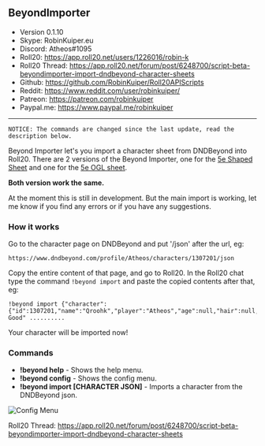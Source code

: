 ## BeyondImporter

* Version 0.1.10
* Skype: RobinKuiper.eu
* Discord: Atheos#1095
* Roll20: https://app.roll20.net/users/1226016/robin-k
* Roll20 Thread: https://app.roll20.net/forum/post/6248700/script-beta-beyondimporter-import-dndbeyond-character-sheets
* Github: https://github.com/RobinKuiper/Roll20APIScripts
* Reddit: https://www.reddit.com/user/robinkuiper/
* Patreon: https://patreon.com/robinkuiper
* Paypal.me: https://www.paypal.me/robinkuiper

---

```
NOTICE: The commands are changed since the last update, read the description below.
```

Beyond Importer let's you import a character sheet from DNDBeyond into Roll20.
There are 2 versions of the Beyond Importer, one for the [5e Shaped Sheet](https://bitbucket.org/mlenser/5eshaped/wiki/Home) and one for the [5e OGL sheet](https://wiki.roll20.net/5th_Edition_OGL_by_Roll20).

**Both version work the same.**

At the moment this is still in development. But the main import is working, let me know if you find any errors or if you have any suggestions.

### How it works
Go to the character page on DNDBeyond and put '/json' after the url, eg:

```
https://www.dndbeyond.com/profile/Atheos/characters/1307201/json
```

Copy the entire content of that page, and go to Roll20.
In the Roll20 chat type the command `!beyond import` and paste the copied contents after that, eg:

```
!beyond import {"character":{"id":1307201,"name":"Qroohk","player":"Atheos","age":null,"hair":null,"eyes":null,"skin":null,"height":null,"weight":null,"size":"Medium","alignment":"Lawful Good" ..........
```

Your character will be imported now!

### Commands

* **!beyond help** - Shows the help menu.
* **!beyond config** - Shows the config menu.
* **!beyond import [CHARACTER JSON]** - Imports a character from the DNDBeyond json.

![Config Menu](https://i.imgur.com/WLb76Uy.png "Config Menu")

Roll20 Thread: https://app.roll20.net/forum/post/6248700/script-beta-beyondimporter-import-dndbeyond-character-sheets